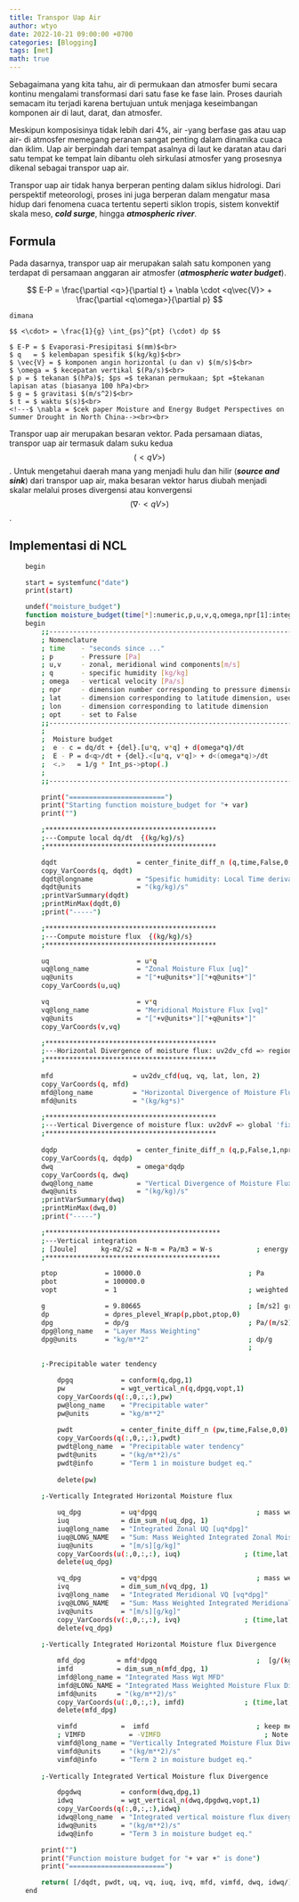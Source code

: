 ```yaml
---
title: Transpor Uap Air
author: wtyo 
date: 2022-10-21 09:00:00 +0700 
categories: [Blogging] 
tags: [met]
math: true
---
```


Sebagaimana yang kita tahu, air di permukaan dan atmosfer bumi secara kontinu mengalami transformasi dari satu fase ke fase lain. Proses dauriah semacam itu terjadi karena bertujuan untuk menjaga keseimbangan komponen air di laut, darat, dan atmosfer. 

Meskipun komposisinya tidak lebih dari 4%, air -yang berfase gas atau uap air- di atmosfer memegang peranan sangat penting dalam dinamika cuaca dan iklim. Uap air berpindah dari tempat asalnya di laut ke daratan atau dari satu tempat ke tempat lain dibantu oleh sirkulasi atmosfer yang prosesnya dikenal sebagai transpor uap air.

Transpor uap air tidak hanya berperan penting dalam siklus hidrologi. Dari perspektif meteorologi, proses ini juga berperan dalam mengatur masa hidup dari fenomena cuaca tertentu seperti siklon tropis, sistem konvektif skala meso, ***cold surge***, hingga ***atmospheric river***.

## Formula

Pada dasarnya, transpor uap air merupakan salah satu komponen yang terdapat di persamaan anggaran air atmosfer (***atmospheric water budget***).

$$ E-P = \frac{\partial <q>}{\partial t} + \nabla \cdot <q\vec{V}> + \frac{\partial <q\omega>}{\partial p} $$


<div style="text-align: left" MathJax_Display="text-align: left">

    dimana

    $$ <\cdot> = \frac{1}{g} \int_{ps}^{pt} (\cdot) dp $$

    $ E-P = $ Evaporasi-Presipitasi $(mm)$<br>
    $ q   = $ kelembapan spesifik $(kg/kg)$<br>
    $ \vec{V} = $ komponen angin horizontal (u dan v) $(m/s)$<br>
    $ \omega = $ kecepatan vertikal $(Pa/s)$<br>
    $ p = $ tekanan $(hPa)$; $ps =$ tekanan permukaan; $pt =$tekanan lapisan atas (biasanya 100 hPa)<br>
    $ g = $ gravitasi $(m/s^2)$<br>
    $ t = $ waktu $(s)$<br>
    <!---$ \nabla = $cek paper Moisture and Energy Budget Perspectives on Summer Drought in North China--><br><br>

</div>

Transpor uap air merupakan besaran vektor. Pada persamaan diatas, transpor uap air termasuk dalam suku kedua $$ (<qV>) $$. Untuk mengetahui daerah mana yang menjadi hulu dan hilir (***source and sink***) dari transpor uap air, maka besaran vektor harus diubah menjadi skalar melalui proses divergensi atau konvergensi $$ (\nabla \cdot <qV>) $$.

## Implementasi di NCL

```bash
    begin

    start = systemfunc("date")
    print(start)

    undef("moisture_budget")
    function moisture_budget(time[*]:numeric,p,u,v,q,omega,npr[1]:integer,lat,lon,opt[1]:logical,var)
    begin
        ;;------------------------------------------------------------------------------------------:
        ; Nomenclature
        ; time    - "seconds since ..."
        ; p       - Pressure [Pa]
        ; u,v     - zonal, meridional wind components[m/s]
        ; q       - specific humidity [kg/kg]
        ; omega   - vertical velocity [Pa/s]
        ; npr     - dimension number corresponding to pressure dimension
        ; lat     - dimension corresponding to latitude dimension, used for advection and divergence
        ; lon     - dimension corresponding to latitude dimension
        ; opt     - set to False
        ;;------------------------------------------------------------------------------------------:
        ;																						
        ;  Moisture budget
        ;  e - c = dq/dt + {del}.[u*q, v*q] + d(omega*q)/dt
        ;  E - P = d<q>/dt + {del}.<[u*q, v*q]> + d<(omega*q)>/dt
        ;  <.>   = 1/g * Int_ps->ptop(.)
        ;
        ;;------------------------------------------------------------------------------------------:

        print("========================")
        print("Starting function moisture_budget for "+ var)
        print("")

        ;*******************************************
        ;---Compute local dq/dt  {(kg/kg)/s}
        ;*******************************************

        dqdt                    = center_finite_diff_n (q,time,False,0,0)     ; 'time' is 'seconds since'
        copy_VarCoords(q, dqdt)
        dqdt@longname           = "Spesific humidity: Local Time derivative"
        dqdt@units              = "(kg/kg)/s"
        ;printVarSummary(dqdt)
        ;printMinMax(dqdt,0)
        ;print("-----")  

        ;*******************************************
        ;---Compute moisture flux  {(kg/kg)/s}
        ;*******************************************

        uq                      = u*q                                         ; (:,:,:,:)
        uq@long_name            = "Zonal Moisture Flux [uq]"
        uq@units                = "["+u@units+"]["+q@units+"]"                ; [m/s][kg/kg]     
        copy_VarCoords(u,uq)                                                  ; (time,level,lat,lon)

        vq                      = v*q                                         ; (:,:,:,:)
        vq@long_name            = "Meridional Moisture Flux [vq]"
        vq@units                = "["+v@units+"]["+q@units+"]" 
        copy_VarCoords(v,vq)                                                  ; (time,level,lat,lon)

        ;*******************************************
        ;---Horizontal Divergence of moisture flux: uv2dv_cfd => regional 'fixed' rectilinear grid
        ;*******************************************
        
        mfd                    = uv2dv_cfd(uq, vq, lat, lon, 2)              ; (time,level,lat,lon)
        copy_VarCoords(q, mfd)
        mfd@long_name          = "Horizontal Divergence of Moisture Flux"
        mfd@units              = "(kg/kg*s)"                                 ; (1/m)*[(m/s)(g/kg)] => [g/(kg-s)]

        ;*******************************************
        ;---Vertical Divergence of moisture flux: uv2dvF => global 'fixed' rectilinear grid
        ;*******************************************
        
        dqdp                    = center_finite_diff_n (q,p,False,1,npr)
        copy_VarCoords(q, dqdp)
        dwq                     = omega*dqdp   
        copy_VarCoords(q, dwq)  
        dwq@long_name           = "Vertical Divergence of Moisture Flux"
        dwq@units               = "(kg/kg)/s"
        ;printVarSummary(dwq)
        ;printMinMax(dwq,0)
        ;print("-----")  

        ;********************************************
        ;---Vertical integration
        ; [Joule]      kg-m2/s2 = N-m = Pa/m3 = W-s           ; energy           
        ;********************************************

        ptop            = 10000.0                           ; Pa
        pbot            = 100000.0
        vopt            = 1                                 ; weighted vertical sum

        g               = 9.80665                           ; [m/s2] gravity at 45 deg lat used by the WMO
        dp              = dpres_plevel_Wrap(p,pbot,ptop,0)
        dpg             = dp/g                              ; Pa/(m/s2)=> (Pa-s2)/m   
        dpg@long_name   = "Layer Mass Weighting"
        dpg@units       = "kg/m**2"                         ; dp/g     => Pa/(m/s2) => [kg/(m-s2)][m/s2] reduce to (kg/m2)
                                                            ;             Pa (s2/m) => [kg/(m-s2)][s2/m]=>[kg/m2]
                            
        ;-Precipitable water tendency

            dpgq            = conform(q,dpg,1)
            pw              = wgt_vertical_n(q,dpgq,vopt,1)
            copy_VarCoords(q(:,0,:,:),pw)
            pw@long_name    = "Precipitable water"
            pw@units        = "kg/m**2"
            
            pwdt            = center_finite_diff_n (pw,time,False,0,0)
            copy_VarCoords(q(:,0,:,:),pwdt)
            pwdt@long_name  = "Precipitable water tendency"
            pwdt@units      = "(kg/m**2)/s"
            pwdt@info       = "Term 1 in moisture budget eq."    
            
            delete(pw)
        
        ;-Vertically Integrated Horizontal Moisture flux

            uq_dpg          = uq*dpgq                         ; mass weighted 'uq'; [m/s][g/kg][kg/m2]=>[m/s][g/kg]
            iuq             = dim_sum_n(uq_dpg, 1)
            iuq@long_name   = "Integrated Zonal UQ [uq*dpg]" 
            iuq@LONG_NAME   = "Sum: Mass Weighted Integrated Zonal Moisture Flux [uq*dpg]" 
            iuq@units       = "[m/s][g/kg]"
            copy_VarCoords(u(:,0,:,:), iuq)                ; (time,lat,lon)
            delete(uq_dpg)

            vq_dpg          = vq*dpgq                         ; mass weighted 'vq'; [m/s][g/kg][kg/m2]=>[m/s][g/kg] 
            ivq             = dim_sum_n(vq_dpg, 1)
            ivq@long_name   = "Integrated Meridional VQ [vq*dpg]" 
            ivq@LONG_NAME   = "Sum: Mass Weighted Integrated Meridional Moisture Flux [vq*dpg]" 
            ivq@units       = "[m/s][g/kg]"
            copy_VarCoords(v(:,0,:,:), ivq)                ; (time,lat,lon)
            delete(vq_dpg)
        
        ;-Vertically Integrated Horizontal Moisture flux Divergence

            mfd_dpg        = mfd*dpgq                         ;  [g/(kg-s)][kg/m2] => [g/(m2-s)]
            imfd           = dim_sum_n(mfd_dpg, 1)
            imfd@long_name = "Integrated Mass Wgt MFD" 
            imfd@LONG_NAME = "Integrated Mass Weighted Moisture Flux Divergence" 
            imfd@units     = "(kg/m**2)/s"
            copy_VarCoords(u(:,0,:,:), imfd)               ; (time,lat,lon)
            delete(mfd_dpg)

            vimfd           =  imfd                           ; keep meta data                         
            ; VIMFD           = -VIMFD                          ; Note the preceding -1 [negative precedes integration] 
            vimfd@long_name = "Vertically Integrated Moisture Flux Divergence"
            vimfd@units     = "(kg/m**2)/s"
            vimfd@info      = "Term 2 in moisture budget eq."
        
        ;-Vertically Integrated Vertical Moisture flux Divergence

            dpgdwq          = conform(dwq,dpg,1)
            idwq            = wgt_vertical_n(dwq,dpgdwq,vopt,1)
            copy_VarCoords(q(:,0,:,:),idwq)
            idwq@long_name  = "Integrated vertical moisture flux divergence"
            idwq@units      = "(kg/m**2)/s"
            idwq@info       = "Term 3 in moisture budget eq."

        print("")
        print("Function moisture budget for "+ var +" is done")
        print("========================")

        return( [/dqdt, pwdt, uq, vq, iuq, ivq, mfd, vimfd, dwq, idwq/] )
    end
```